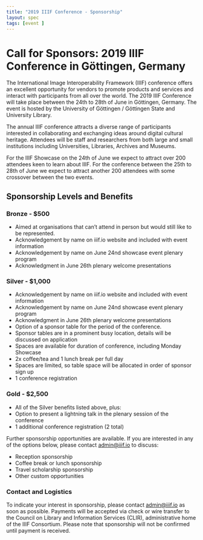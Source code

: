 ```yaml
---
title: "2019 IIIF Conference - Sponsorship"
layout: spec
tags: [event ]
---
```


# Call for Sponsors: 2019 IIIF Conference in Göttingen, Germany

The International Image Interoperability Framework (IIIF) conference offers an excellent opportunity for vendors to promote products and services and interact with participants from all over the world. The 2019 IIIF Conference will take place between the 24th to 28th of June in Göttingen, Germany. The event is hosted by the University of Göttingen / Göttingen State and University Library.

The annual IIIF conference attracts a diverse range of participants interested in collaborating and exchanging ideas around digital cultural heritage. Attendees will be staff and researchers from both large and small institutions including Universities, Libraries, Archives and Museums. 

For the IIIF Showcase on the 24th of June we expect to attract over 200 attendees keen to learn about IIIF. For the conference between the 25th to 28th of June we expect to attract another 200 attendees with some crossover between the two events. 

## Sponsorship Levels and Benefits

### Bronze - $500
* Aimed at organisations that can’t attend in person but would still like to be represented.
* Acknowledgement by name on iiif.io website and included with event information
* Acknowledgement by name on June 24nd showcase event plenary program 
* Acknowledgment in June 26th plenary welcome presentations

### Silver - $1,000
* Acknowledgement by name on iiif.io website and included with event information
* Acknowledgement by name on June 24nd showcase event plenary program 
* Acknowledgment in June 26th plenary welcome presentations
* Option of a sponsor table for the period of the conference. 
* Sponsor tables are in a prominent busy location, details will be discussed on application
* Spaces are available for duration of conference, including Monday Showcase
* 2x coffee/tea and 1 lunch break per full day
* Spaces are limited, so table space will be allocated in order of sponsor sign up
* 1 conference registration

### Gold - $2,500
* All of the Silver benefits listed above, plus:
* Option to present a lightning talk in the plenary session of the conference 
* 1 additional conference registration (2 total)

Further sponsorship opportunities are available. If you are interested in any of the options below, please contact admin@iiif.io to discuss:
* Reception sponsorship
* Coffee break or lunch sponsorship
* Travel scholarship sponsorship
* Other custom opportunities

### Contact and Logistics

To indicate your interest in sponsorship, please contact <admin@iiif.io> as soon as possible. Payments will be accepted via check or wire transfer to the Council on Library and Information Services (CLIR), administrative home of the IIIF Consortium. Please note that sponsorship will not be confirmed until payment is received.
